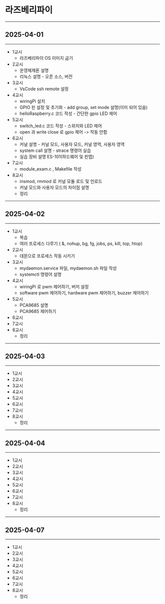 # 라즈베리파이

---

## 2025-04-01

---

- 1교시
  - 라즈베리파이 OS 이미지 굽기
- 2교시
  - 운영체제론 설명
  - 리눅스 설명 - 오픈 소스, 버전
- 3교시
  - VsCode ssh remote 설정
- 4교시
  - wiringPi 설치
  - GPIO 핀 설정 및 초기화 - add group, set mode 설명(이미 되어 있음)
  - helloRaspberry.c 코드 작성 - 간단한 gpio LED 제어
- 5교시
  - switch_led.c 코드 작성 - 스위치와 LED 제어
  - open 과 write close 로 gpio 제어 -> 작동 안함
- 6교시
  - 커널 설명 - 커널 모드, 사용자 모드, 커널 영역, 사용자 영역
  - system call 설명 - strace 명령어 실습
  - 실습 장비 설명 ES-101(하드웨어 및 핀맵)
- 7교시
  - module_exam.c , Makefile 작성
- 8교시
  - insmod, rmmod 로 커널 모듈 로드 및 언로드
  - 커널 모드와 사용자 모드의 차이점 설명
  - 정리

---

## 2025-04-02

---

- 1교시
  - 복습
  - 여러 프로세스 다루기 ( &, nohup, bg, fg, jobs, ps, kill, top, htop)
- 2교시
  - 데몬으로 프로세스 작동 시키기
- 3교시
  - mydaemon.service 파일, mydaemon.sh 파일 작성
  - systemctl 명령어 설명
- 4교시
  - wiringPi 로 pwm 제어하기, 버저 설정
  - software pwm 제어하기, hardware pwm 제어하기, buzzer 제어하기
- 5교시
  - PCA9685 설명
  - PCA9685 제어하기
- 6교시
- 7교시
- 8교시
  - 정리

---

## 2025-04-03

---

- 1교시
- 2교시
- 3교시
- 4교시
- 5교시
- 6교시
- 7교시
- 8교시
  - 정리

---

## 2025-04-04

---

- 1교시
- 2교시
- 3교시
- 4교시
- 5교시
- 6교시
- 7교시
- 8교시
  - 정리

---

## 2025-04-07

---

- 1교시
- 2교시
- 3교시
- 4교시
- 5교시
- 6교시
- 7교시
- 8교시
  - 정리
